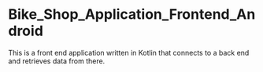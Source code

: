 # Bike_Shop_Application_Frontend_Android
This is a front end application written in Kotlin that connects to a back end and retrieves data from there.
